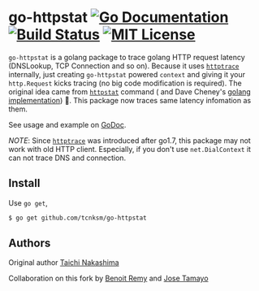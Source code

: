 # go-httpstat [![Go Documentation](http://img.shields.io/badge/go-documentation-blue.svg?style=flat-square)][godocs] [![Build Status](http://img.shields.io/travis/tcnksm/go-httpstat.svg?style=flat-square)][travis] [![MIT License](http://img.shields.io/badge/license-MIT-blue.svg?style=flat-square)][license] 

[godocs]: http://godoc.org/github.com/tcnksm/go-httpstat
[travis]: https://travis-ci.org/tcnksm/go-httpstat
[license]: /LICENSE

`go-httpstat` is a golang package to trace golang HTTP request latency (DNSLookup, TCP Connection and so on). Because it uses [`httptrace`](https://golang.org/pkg/net/http/httptrace/) internally, just creating `go-httpstat` powered `context` and giving it your `http.Request` kicks tracing (no big code modification is required). The original idea came from [`httpstat`](https://github.com/reorx/httpstat) command ( and Dave Cheney's [golang implementation](https://github.com/davecheney/httpstat)) 👏. This package now traces same latency infomation as them.

See usage and example on [GoDoc][godocs]. 

*NOTE*: Since [`httptrace`](https://golang.org/pkg/net/http/httptrace/) was introduced after go1.7, this package may not work with old HTTP client. Especially, if you don't use `net.DialContext` it can not trace DNS and connection. 

## Install 

Use `go get`,

```bash
$ go get github.com/tcnksm/go-httpstat
```

## Authors

Original author [Taichi Nakashima](https://github.com/tcnksm)

Collaboration on this fork by [Benoit Remy](bremy@cns-com.com) and [Jose Tamayo](jtamayo@cns-com.com)

